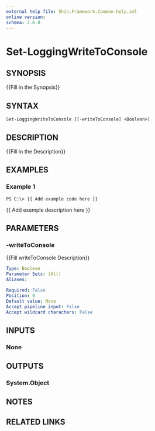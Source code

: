 ```yaml
---
external help file: Shin.Framework.Common-help.xml
online version: 
schema: 2.0.0
---
```


# Set-LoggingWriteToConsole

## SYNOPSIS
{{Fill in the Synopsis}}

## SYNTAX

```
Set-LoggingWriteToConsole [[-writeToConsole] <Boolean>]
```

## DESCRIPTION
{{Fill in the Description}}

## EXAMPLES

### Example 1
```
PS C:\> {{ Add example code here }}
```

{{ Add example description here }}

## PARAMETERS

### -writeToConsole
{{Fill writeToConsole Description}}

```yaml
Type: Boolean
Parameter Sets: (All)
Aliases: 

Required: False
Position: 0
Default value: None
Accept pipeline input: False
Accept wildcard characters: False
```

## INPUTS

### None


## OUTPUTS

### System.Object

## NOTES

## RELATED LINKS

